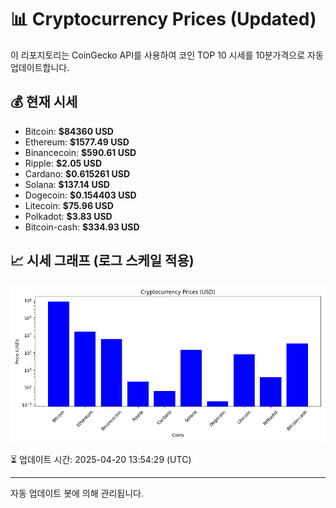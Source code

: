 
# 📊 Cryptocurrency Prices (Updated)

이 리포지토리는 CoinGecko API를 사용하여 코인 TOP 10 시세를 10분가격으로 자동 업데이트합니다.

## 💰 현재 시세
- Bitcoin: **$84360 USD**
- Ethereum: **$1577.49 USD**
- Binancecoin: **$590.61 USD**
- Ripple: **$2.05 USD**
- Cardano: **$0.615261 USD**
- Solana: **$137.14 USD**
- Dogecoin: **$0.154403 USD**
- Litecoin: **$75.96 USD**
- Polkadot: **$3.83 USD**
- Bitcoin-cash: **$334.93 USD**

## 📈 시세 그래프 (로그 스케일 적용)
![Crypto Prices](crypto_prices.png)

⏳ 업데이트 시간: 2025-04-20 13:54:29 (UTC)

---
자동 업데이트 봇에 의해 관리됩니다.
